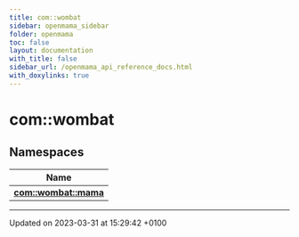 ```yaml
---
title: com::wombat
sidebar: openmama_sidebar
folder: openmama
toc: false
layout: documentation
with_title: false
sidebar_url: /openmama_api_reference_docs.html
with_doxylinks: true
---
```


# com::wombat



## Namespaces

| Name           |
| -------------- |
| **[com::wombat::mama](namespacecom_1_1wombat_1_1mama.html)**  |






-------------------------------

Updated on 2023-03-31 at 15:29:42 +0100